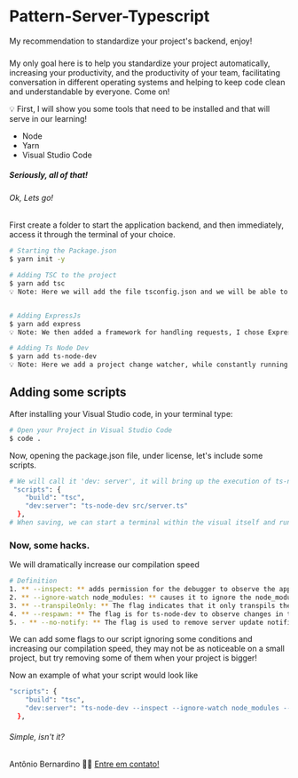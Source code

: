 # Pattern-Server-Typescript
 My recommendation to standardize your project's backend, enjoy!


### 
My only goal here is to help you standardize your project automatically, increasing your productivity, and the productivity of your team, facilitating conversation in different operating systems and helping to keep code clean and understandable by everyone. Come on!


💡 First, I will show you some tools that need to be installed and that will serve in our learning!

  - Node
  - Yarn
  - Visual Studio Code

##### Seriously, all of that!
###### Ok, Lets go!


First create a folder to start the application backend, and then immediately, access it through the terminal of your choice.

```bash
# Starting the Package.json
$ yarn init -y

# Adding TSC to the project
$ yarn add tsc
💡 Note: Here we will add the file tsconfig.json and we will be able to convert all Typescript code into Javascript


# Adding ExpressJs
$ yarn add express
💡 Note: We then added a framework for handling requests, I chose ExpressJs

# Adding Ts Node Dev
$ yarn add ts-node-dev
💡 Note: Here we add a project change watcher, while constantly running the server

```

## Adding some scripts
After installing your Visual Studio code, in your terminal type:

```bash
# Open your Project in Visual Studio Code
$ code .

```
Now, opening the package.json file, under license, let's include some scripts.

```bash
# We will call it 'dev: server', it will bring up the execution of ts-node-dev on top of our server.js file
 "scripts": {
    "build": "tsc",
    "dev:server": "ts-node-dev src/server.ts"
  },
# When saving, we can start a terminal within the visual itself and run the command 'yarn dev: server'


```
### Now, some hacks.

We will dramatically increase our compilation speed

```bash
# Definition
1. ** --inspect: ** adds permission for the debugger to observe the application.
2. ** --ignore-watch node_modules: ** causes it to ignore the node_modules folder when executing the project
3. ** --transpileOnly: ** The flag indicates that it only transpils the code and does not check whether it is right or wrong.
4. ** --respawn: ** The flag is for ts-node-dev to observe changes in the code, to transpile and auto-reload the application.
5. - ** --no-notify: ** The flag is used to remove server update notifications from the node.
```
We can add some flags to our script ignoring some conditions and increasing our compilation speed, they may not be as noticeable on a small project, but try removing some of them when your project is bigger!

Now an example of what your script would look like

```bash
"scripts": {
    "build": "tsc",
    "dev:server": "ts-node-dev --inspect --ignore-watch node_modules --transpileOnly src/server.ts"
  },
```
###### Simple, isn't it?
Antônio Bernardino 👋🏽 [Entre em contato!](https://www.linkedin.com/in/tony-silva/)
